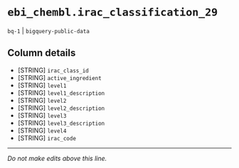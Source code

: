 # `ebi_chembl.irac_classification_29`
`bq-1` | `bigquery-public-data`

## Column details
* [STRING]    `irac_class_id`
* [STRING]    `active_ingredient`
* [STRING]    `level1`
* [STRING]    `level1_description`
* [STRING]    `level2`
* [STRING]    `level2_description`
* [STRING]    `level3`
* [STRING]    `level3_description`
* [STRING]    `level4`
* [STRING]    `irac_code`

-------------------------------------------------------------------------------
*Do not make edits above this line.*
